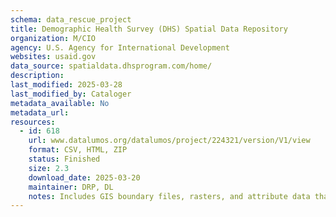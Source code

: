 ```yaml
---
schema: data_rescue_project 
title: Demographic Health Survey (DHS) Spatial Data Repository
organization: M/CIO
agency: U.S. Agency for International Development
websites: usaid.gov
data_source: spatialdata.dhsprogram.com/home/
description: 
last_modified: 2025-03-28
last_modified_by: Cataloger
metadata_available: No
metadata_url: 
resources:
  - id: 618
    url: www.datalumos.org/datalumos/project/224321/version/V1/view
    format: CSV, HTML, ZIP
    status: Finished
    size: 2.3
    download_date: 2025-03-20
    maintainer: DRP, DL
    notes: Includes GIS boundary files, rasters, and attribute data that can be associated with countries and subdivisions
---
```

